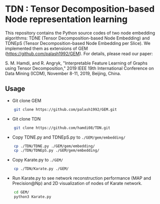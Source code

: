# TDN : Tensor Decomposition-based Node representation learning
This repository contains the Python source codes of two node embedding algorithms: TDNE (Tensor Decomposition-based Node Embedding) and TDNEpS (Tensor Decomposition-based Node Embedding per Slice). We implemented them as extensions of GEM (https://github.com/palash1992/GEM). For details, please read our paper:

S. M. Hamdi, and R. Angryk, "Interpretable Feature Learning of Graphs using Tensor Decomposition," 2019 IEEE 19th International Conference on Data Mining (ICDM), November 8-11, 2019,  Beijing, China.

## Usage
* Git clone GEM
```bash
    git clone https://github.com/palash1992/GEM.git
```
* Git clone TDN
```bash
    git clone https://github.com/hamdi08/TDN.git
```
* Copy TDNE.py and TDNEpS.py to `./GEM/gem/embedding/`
```bash
    cp ./TDN/TDNE.py ./GEM/gem/embedding/
    cp ./TDN/TDNEpS.py ./GEM/gem/embedding/
```
* Copy Karate.py to `./GEM/`
```bash
    cp ./TDN/Karate.py ./GEM/
```
* Run Karate.py to see network reconstruction performance (MAP and Precision@Np) and 2D visualization of nodes of Karate network.
```bash
    cd GEM/
    python3 Karate.py
```
